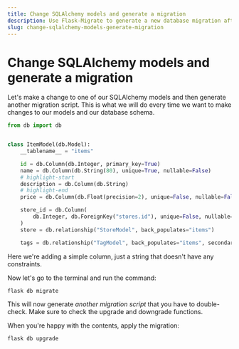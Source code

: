 ```yaml
---
title: Change SQLAlchemy models and generate a migration
description: Use Flask-Migrate to generate a new database migration after changing your SQLAlchemy models.
slug: change-sqlalchemy-models-generate-migration
---
```


# Change SQLAlchemy models and generate a migration

Let's make a change to one of our SQLAlchemy models and then generate another migration script. This is what we will do every time we want to make changes to our models and our database schema.

```python title="models/item.py"
from db import db


class ItemModel(db.Model):
    __tablename__ = "items"

    id = db.Column(db.Integer, primary_key=True)
    name = db.Column(db.String(80), unique=True, nullable=False)
    # highlight-start
    description = db.Column(db.String)
    # highlight-end
    price = db.Column(db.Float(precision=2), unique=False, nullable=False)

    store_id = db.Column(
        db.Integer, db.ForeignKey("stores.id"), unique=False, nullable=False
    )
    store = db.relationship("StoreModel", back_populates="items")

    tags = db.relationship("TagModel", back_populates="items", secondary="items_tags")
```

Here we're adding a simple column, just a string that doesn't have any constraints.

Now let's go to the terminal and run the command:

```
flask db migrate
```

This will now generate _another migration script_ that you have to double-check. Make sure to check the upgrade and downgrade functions.

When you're happy with the contents, apply the migration:

```
flask db upgrade
```